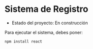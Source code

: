 <h1>Sistema de Registro</h1>

- Estado del proyecto: En construcción

Para ejecutar el sistema, debes poner:

 ````npm install react````
